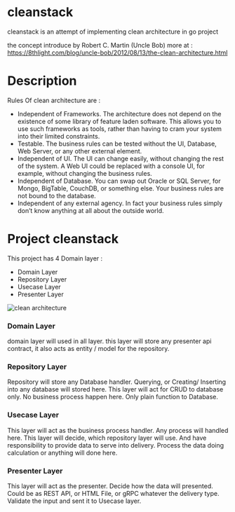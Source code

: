 # cleanstack

cleanstack is an attempt of implementing clean architecture in go project

the concept introduce by Robert C. Martin (Uncle Bob) 
more at : https://8thlight.com/blog/uncle-bob/2012/08/13/the-clean-architecture.html

# Description

Rules Of clean architecture are :

- Independent of Frameworks. The architecture does not depend on the existence of some library of feature laden software. This allows you to use such frameworks as tools, rather than having to cram your system into their limited constraints.
- Testable. The business rules can be tested without the UI, Database, Web Server, or any other external element.
- Independent of UI. The UI can change easily, without changing the rest of the system. A Web UI could be replaced with a console UI, for example, without changing the business rules.
- Independent of Database. You can swap out Oracle or SQL Server, for Mongo, BigTable, CouchDB, or something else. Your business rules are not bound to the database.
- Independent of any external agency. In fact your business rules simply don’t know anything at all about the outside world.

# Project cleanstack

This project has 4 Domain layer :

- Domain Layer
- Repository Layer
- Usecase Layer
- Presenter Layer

![clean architecture](https://github.com/maps90/cleanstack/raw/main/clean-archpng)

### Domain Layer
domain layer will used in all layer. this layer will store any presenter api contract, it also acts as entity / model for the repository.

### Repository Layer

Repository will store any Database handler. Querying, or Creating/ Inserting into any database will stored here. This layer will act for CRUD to database only. No business process happen here. Only plain function to Database.

### Usecase Layer

This layer will act as the business process handler. Any process will handled here. This layer will decide, which repository layer will use. And have responsibility to provide data to serve into delivery. Process the data doing calculation or anything will done here.

### Presenter Layer
This layer will act as the presenter. Decide how the data will presented. Could be as REST API, or HTML File, or gRPC whatever the delivery type. Validate the input and sent it to Usecase layer.










